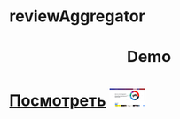 # reviewAggregator
<h1 align="center">Demo<h1>
<a href="https://review-agregator-production.up.railway.app" target="">Посмотреть</a>
<img src="/demo.png" height="32"/></h1>